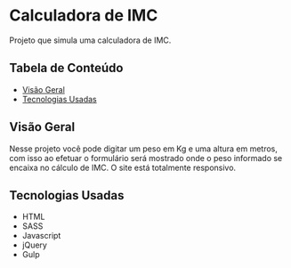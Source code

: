 # Calculadora de IMC

Projeto que simula uma calculadora de IMC.

## Tabela de Conteúdo

- [Visão Geral](#vis%C3%A3o-geral)
- [Tecnologias Usadas](#tecnologias-usadas)

## Visão Geral

Nesse projeto você pode digitar um peso em Kg e uma altura em metros, com isso ao efetuar o formulário será mostrado onde o peso informado se encaixa no cálculo de IMC. O site está totalmente responsivo.

## Tecnologias Usadas

- HTML
- SASS
- Javascript
- jQuery
- Gulp
